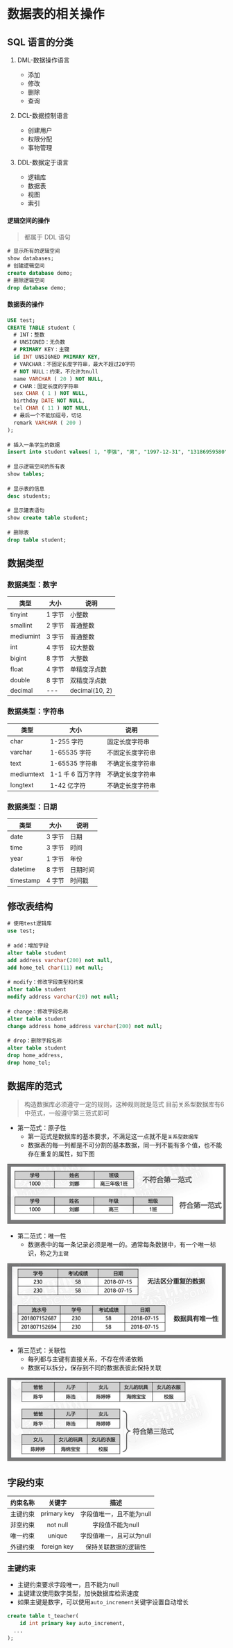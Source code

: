 # 数据表的相关操作

## SQL 语言的分类

1. DML-数据操作语言

   - 添加
   - 修改
   - 删除
   - 查询

2. DCL-数据控制语言

   - 创建用户
   - 权限分配
   - 事物管理

3. DDL-数据定于语言
   - 逻辑库
   - 数据表
   - 视图
   - 索引

#### 逻辑空间的操作

> 都属于 DDL 语句

```sql
# 显示所有的逻辑空间
show databases;
# 创建逻辑空间
create database demo;
# 删除逻辑空间
drop database demo;
```

#### 数据表的操作

```sql
USE test;
CREATE TABLE student (
  # INT：整数
  # UNSIGNED：无负数
  # PRIMARY KEY：主键
  id INT UNSIGNED PRIMARY KEY,
  # VARCHAR：不固定长度字符串，最大不超过20字符
  # NOT NULL：约束，不允许为null
  name VARCHAR ( 20 ) NOT NULL,
  # CHAR：固定长度的字符串
  sex CHAR ( 1 ) NOT NULL,
  birthday DATE NOT NULL,
  tel CHAR ( 11 ) NOT NULL,
  # 最后一个不能加逗号，切记
  remark VARCHAR ( 200 )
);

# 插入一条学生的数据
insert into student values( 1, "李强", "男", "1997-12-31", "13186959580", "desc" );

# 显示逻辑空间的所有表
show tables;

# 显示表的信息
desc students;

# 显示建表语句
show create table student;

# 删除表
drop table student;
```

## 数据类型

### 数据类型：数字

| 类型      | 大小   | 说明           |
| --------- | ------ | -------------- |
| tinyint   | 1 字节 | 小整数         |
| smallint  | 2 字节 | 普通整数       |
| mediumint | 3 字节 | 普通整数       |
| int       | 4 字节 | 较大整数       |
| bigint    | 8 字节 | 大整数         |
| float     | 4 字节 | 单精度浮点数   |
| double    | 8 字节 | 双精度浮点数   |
| decimal   | ---    | decimal(10, 2) |

### 数据类型：字符串

| 类型       | 大小              | 说明             |
| ---------- | ----------------- | ---------------- |
| char       | 1-255 字符        | 固定长度字符串   |
| varchar    | 1-65535 字符      | 不固定长度字符串 |
| text       | 1-65535 字符串    | 不确定长度字符串 |
| mediumtext | 1-1 千 6 百万字符 | 不确定长度字符串 |
| longtext   | 1-42 亿字符       | 不确定长度字符串 |

### 数据类型：日期

| 类型      | 大小   | 说明     |
| --------- | ------ | -------- |
| date      | 3 字节 | 日期     |
| time      | 3 字节 | 时间     |
| year      | 1 字节 | 年份     |
| datetime  | 8 字节 | 日期时间 |
| timestamp | 4 字节 | 时间戳   |

## 修改表结构

```sql
# 使用test逻辑库
use test;

# add：增加字段
alter table student
add address varchar(200) not null,
add home_tel char(11) not null;

# modify：修改字段类型和约束
alter table student
modify address varchar(20) not null;

# change：修改字段名称
alter table student
change address home_address varchar(200) not null;

# drop：删除字段名称
alter table student
drop home_address,
drop home_tel;
```

## 数据库的范式

> 构造数据库必须遵守一定的规则，这种规则就是范式
> 目前关系型数据库有6中范式，一般遵守第三范式即可

- 第一范式：原子性
  - 第一范式是数据库的基本要求，不满足这一点就不是`关系型数据库`
  - 数据表的每一列都是不可分割的基本数据，同一列不能有多个值，也不能存在重复的属性，如下图

![image-20220928233916629](./images/image-20220928233916629.png)

- 第二范式：唯一性
  - 数据表中的每一条记录必须是唯一的。通常每条数据中，有一个唯一标识，称之为`主键`

![image-20220928234117744](./images/image-20220928234117744.png)

- 第三范式：关联性
  - 每列都与主键有直接关系，不存在传递依赖
  - 数据可以拆分，保存到不同的数据表彼此保持关联

![image-20220928234352089](./images/image-20220928234352089.png)

## 字段约束

| 约束名称 |   关键字    |           描述           |
| :------: | :---------: | :----------------------: |
| 主键约束 | primary key | 字段值唯一，且不能为null |
| 非空约束 |  not null   |     字段值不能为null     |
| 唯一约束 |   unique    | 字段值唯一，且可以为null |
| 外键约束 | foreign key |   保持关联数据的逻辑性   |

### 主键约束

- 主键约束要求字段唯一，且不能为null
- 主键建议使用数字类型，加快数据库检索速度
- 如果主键是数字，可以使用`auto_increment`关键字设置自动增长

```sql
create table t_teacher(
	id int primary key auto_increment,
  ...
);
```

